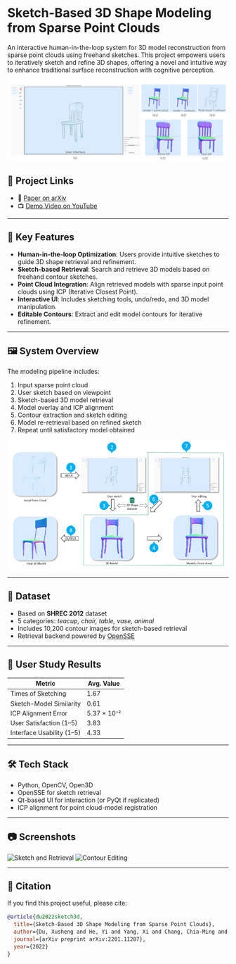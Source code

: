 # Sketch-Based 3D Shape Modeling from Sparse Point Clouds

An interactive human-in-the-loop system for 3D model reconstruction from sparse point clouds using freehand sketches. This project empowers users to iteratively sketch and refine 3D shapes, offering a novel and intuitive way to enhance traditional surface reconstruction with cognitive perception.

![Demo Interface](./UI.png) 

## 🔗 Project Links

- 📄 [Paper on arXiv](https://arxiv.org/abs/2201.11287)
- 📺 [Demo Video on YouTube](https://www.youtube.com/watch?v=0H19NyXDRJE)

---

## 🧠 Key Features

- **Human-in-the-loop Optimization**: Users provide intuitive sketches to guide 3D shape retrieval and refinement.
- **Sketch-based Retrieval**: Search and retrieve 3D models based on freehand contour sketches.
- **Point Cloud Integration**: Align retrieved models with sparse input point clouds using ICP (Iterative Closest Point).
- **Interactive UI**: Includes sketching tools, undo/redo, and 3D model manipulation.
- **Editable Contours**: Extract and edit model contours for iterative refinement.

---

## 🖼️ System Overview

The modeling pipeline includes:
1. Input sparse point cloud
2. User sketch based on viewpoint
3. Sketch-based 3D model retrieval
4. Model overlay and ICP alignment
5. Contour extraction and sketch editing
6. Model re-retrieval based on refined sketch
7. Repeat until satisfactory model obtained

![System Workflow](./overview.png) 

---

## 📁 Dataset

- Based on **SHREC 2012** dataset
- 5 categories: *teacup, chair, table, vase, animal*
- Includes 10,200 contour images for sketch-based retrieval
- Retrieval backend powered by [OpenSSE](https://github.com/zddhub/opensse)

---

## 🧪 User Study Results

| Metric                        | Avg. Value  |
|------------------------------|-------------|
| Times of Sketching           | 1.67        |
| Sketch-Model Similarity      | 0.61        |
| ICP Alignment Error          | 5.37 × 10⁻² |
| User Satisfaction (1–5)      | 3.83        |
| Interface Usability (1–5)    | 4.33        |

---

## 🛠️ Tech Stack

- Python, OpenCV, Open3D
- OpenSSE for sketch retrieval
- Qt-based UI for interaction (or PyQt if replicated)
- ICP alignment for point cloud-model registration

---

## 📷 Screenshots

![Sketch and Retrieval](assets/sketch_example.png) <!-- 替换为草图示例图路径 -->
![Contour Editing](assets/contour_editing.png) <!-- 替换为轮廓修改示例图 -->

---

## 📜 Citation

If you find this project useful, please cite:

```bibtex
@article{du2022sketch3d,
  title={Sketch-Based 3D Shape Modeling from Sparse Point Clouds},
  author={Du, Xusheng and He, Yi and Yang, Xi and Chang, Chia-Ming and Xie, Haoran},
  journal={arXiv preprint arXiv:2201.11287},
  year={2022}
}
